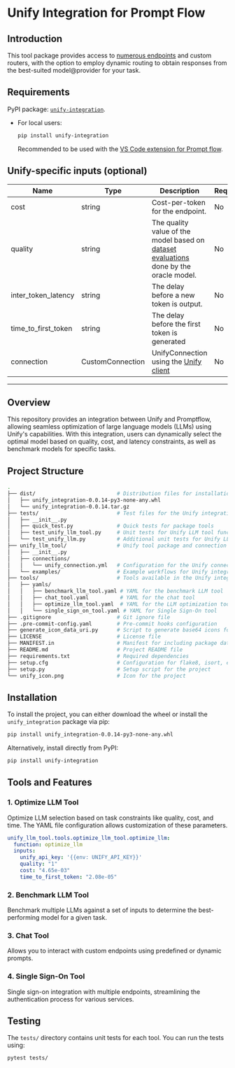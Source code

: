 
# Unify Integration for Prompt Flow

## Introduction
This tool package provides access to [numerous endpoints](https://console.unify.ai/dashboard) and custom routers, with the option to employ dynamic routing to obtain responses from the best-suited model@provider for your task.

## Requirements
PyPI package: [`unify-integration`](https://pypi.org/project/unify-integration/).

- For local users:
    ```bash
    pip install unify-integration
    ```
    Recommended to be used with the [VS Code extension for Prompt flow](https://marketplace.visualstudio.com/items?itemName=prompt-flow.prompt-flow).

## Unify-specific inputs (optional)

| Name                | Type             | Description                                                                 | Required |
| ------------------- | ---------------- | --------------------------------------------------------------------------- | -------- |
| cost                | string           | Cost-per-token for the endpoint.                                             | No       |
| quality             | string           | The quality value of the model based on [dataset evaluations](https://console.unify.ai/dashboard) done by the oracle model. | No       |
| inter_token_latency | string           | The delay before a new token is output.                                      | No       |
| time_to_first_token | string           | The delay before the first token is generated                                | No       |
| connection          | CustomConnection | UnifyConnection using the [Unify client](https://github.com/unifyai/unify?tab=readme-ov-file#chatbot-agent) | No       |

---

## Overview

This repository provides an integration between Unify and Promptflow, allowing seamless optimization of large language models (LLMs) using Unify's capabilities. With this integration, users can dynamically select the optimal model based on quality, cost, and latency constraints, as well as benchmark models for specific tasks.

## Project Structure

```bash
.
├── dist/                          # Distribution files for installation
│   ├── unify_integration-0.0.14-py3-none-any.whl
│   └── unify_integration-0.0.14.tar.gz
├── tests/                         # Test files for the Unify integration
│   ├── __init__.py
│   ├── quick_test.py              # Quick tests for package tools
│   ├── test_unify_llm_tool.py     # Unit tests for Unify LLM tool functionality
│   └── test_unify_llm.py          # Additional unit tests for Unify LLM
├── unify_llm_tool/                # Unify tool package and connection settings
│   ├── __init__.py
│   ├── connections/
│   │   └── unify_connection.yml   # Configuration for the Unify connection
│   └── examples/                  # Example workflows for Unify integration
├── tools/                         # Tools available in the Unify integration
│   ├── yamls/
│   │   ├── benchmark_llm_tool.yaml # YAML for the benchmark LLM tool
│   │   ├── chat_tool.yaml          # YAML for the chat tool
│   │   ├── optimize_llm_tool.yaml  # YAML for the LLM optimization tool
│   │   └── single_sign_on_tool.yaml # YAML for Single Sign-On tool
├── .gitignore                     # Git ignore file
├── .pre-commit-config.yaml        # Pre-commit hooks configuration
├── generate_icon_data_uri.py      # Script to generate base64 icons for the project
├── LICENSE                        # License file
├── MANIFEST.in                    # Manifest for including package data
├── README.md                      # Project README file
├── requirements.txt               # Required dependencies
├── setup.cfg                      # Configuration for flake8, isort, etc.
├── setup.py                       # Setup script for the project
└── unify_icon.png                 # Icon for the project
```

## Installation

To install the project, you can either download the wheel or install the `unify_integration` package via pip:

```bash
pip install unify_integration-0.0.14-py3-none-any.whl
```

Alternatively, install directly from PyPI:

```bash
pip install unify-integration
```

## Tools and Features

### 1. **Optimize LLM Tool**
Optimize LLM selection based on task constraints like quality, cost, and time. The YAML file configuration allows customization of these parameters.

```yaml
unify_llm_tool.tools.optimize_llm_tool.optimize_llm:
  function: optimize_llm
  inputs:
    unify_api_key: '{{env: UNIFY_API_KEY}}'
    quality: "1"
    cost: "4.65e-03"
    time_to_first_token: "2.08e-05"
```

### 2. **Benchmark LLM Tool**
Benchmark multiple LLMs against a set of inputs to determine the best-performing model for a given task.

### 3. **Chat Tool**
Allows you to interact with custom endpoints using predefined or dynamic prompts.

### 4. **Single Sign-On Tool**
Single sign-on integration with multiple endpoints, streamlining the authentication process for various services.

## Testing

The `tests/` directory contains unit tests for each tool. You can run the tests using:

```bash
pytest tests/
```

